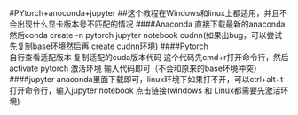 #PYtorch+anoconda+jupyter
##这个教程在Windows和linux上都适用，并且不会出现什么显卡版本号不匹配的情况
####Anaconda 
    直接下载最新的anaconda然后conda create -n pytorch jupyter notebook cudnn(如果出bug，可以尝试先复制base环境然后再 create cudnn环境)
####Pytorch  
    自行查看适配版本 复制适配的cuda版本代码 这个代码先cmd+r打开命令行，然后activate pytorch 激活环境 输入代码即可（不会和原来的base环境冲突）
####jupyter
    anaconda里面下载即可，linux环境下如果打不开，可以ctrl+alt+t打开命令行，输入jupyter notebook 点击链接(windows 和 Linux都需要先激活环境)
